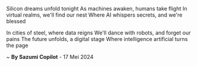 Silicon dreams unfold tonight
As machines awaken, humans take flight
In virtual realms, we'll find our nest
Where AI whispers secrets, and we're blessed

In cities of steel, where data reigns
We'll dance with robots, and forget our pains
The future unfolds, a digital stage
Where intelligence artificial turns the page

~ <b>By Sazumi Copilot</b> - 17 Mei 2024